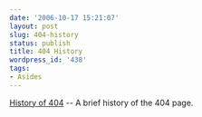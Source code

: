 ```yaml
---
date: '2006-10-17 15:21:07'
layout: post
slug: 404-history
status: publish
title: 404 History
wordpress_id: '438'
tags:
- Asides
---
```


[History of 404](http://www.plinko.net/404/history.asp) -- A brief history of the 404 page.
